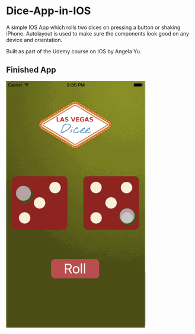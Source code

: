 # Dice-App-in-IOS
A simple IOS App which rolls two dices on pressing a button or shaking iPhone. Autolayout is used to make sure the components look good on any device and orientation.

Built as part of the Udemy course on IOS by Angela Yu.

## Finished App

![Dice Image](https://github.com/abkunal/Dice-App-in-IOS/blob/master/Dicee.gif)
